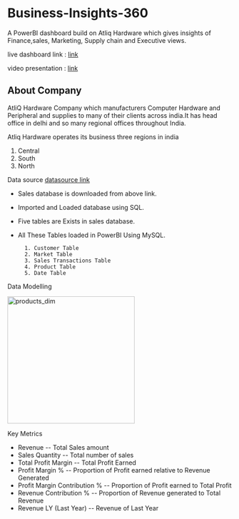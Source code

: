 # Business-Insights-360 
A PowerBI dashboard build on Atliq Hardware which gives insights of Finance,sales, Marketing, Supply chain and Executive views.

live dashboard link :    [link](https://app.powerbi.com/view?r=eyJrIjoiNDI0MDc5NmQtMjE1My00YTJhLWJiZTktZDc0ZjI5NDA4ZGQ4IiwidCI6ImM2ZTU0OWIzLTVmNDUtNDAzMi1hYWU5LWQ0MjQ0ZGM1YjJjNCJ9&pageName=ReportSection881eccb1a8006aa48630)

video presentation  :   [link](https://www.linkedin.com/posts/pampana-gopikrishna12_%3F%3F%3F%3F%3F%3F%3F%3F%3F-%3F%3F-%3F-%3F%3F%3F%3F-%3F-activity-7188809951077715968-agLT?utm_source=share&utm_medium=member_desktop)

## About Company 
AtliQ Hardware Company which manufacturers Computer Hardware and Peripheral and supplies to many of their clients across india.It has head office in delhi and so many regional offices throughout India.

Atliq Hardware operates its business three regions in india 
1. Central
2. South
3. North

Data source
 [datasource link](https://codebasics.io/resources/sales-insights-data-analysis-project)

* Sales database is downloaded from above link.
* Imported and Loaded database using SQL.
* Five tables are Exists in sales database.
* All These Tables loaded in PowerBI Using MySQL.

        1. Customer Table
        2. Market Table
        3. Sales Transactions Table
        4. Product Table
        5. Date Table





Data Modelling

<img width="285" alt="products_dim" src="https://github.com/user-attachments/assets/22af52cc-8614-4559-9092-a21fc1c9c413">





Key Metrics
- Revenue -- Total Sales amount
- Sales Quantity -- Total number of sales
- Total Profit Margin -- Total Profit Earned
- Profit Margin % -- Proportion of Profit earned relative to Revenue Generated
- Profit Margin Contribution % -- Proportion of Profit earned to Total Profit
- Revenue Contribution % -- Proportion of Revenue generated to Total Revenue
- Revenue LY (Last Year) -- Revenue of Last Year
